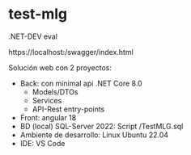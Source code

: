 # test-mlg
.NET-DEV eval

https://localhost:<port>/swagger/index.html

Solución web con 2 proyectos:

- Back: con minimal api .NET Core 8.0
  - Models/DTOs
  - Services
  - API-Rest entry-points
- Front: angular 18
- BD (local) SQL-Server 2022: Script /TestMLG.sql
- Ambiente de desarrollo: Linux Ubuntu 22.04
- IDE: VS Code
